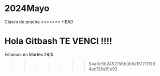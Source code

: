 # 2024Mayo
Clases de prueba
<<<<<<< HEAD

Hola Gitbash TE VENCI !!!!
=======
Estamos en Martes 28/5
>>>>>>> 54a0c5b2452156b0b9a1517111994ac136a19e93

